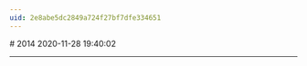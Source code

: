 ```yaml
---
uid: 2e8abe5dc2849a724f27bf7dfe334651
---
```


﻿# 2014
2020-11-28 19:40:02
            
---




